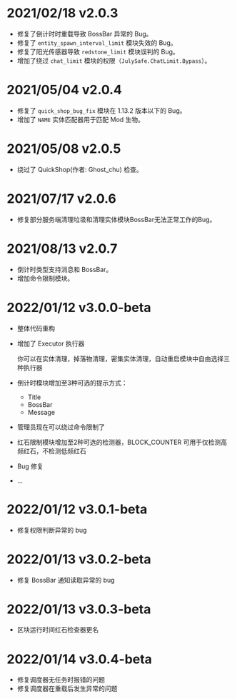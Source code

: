 # 2021/02/18 v2.0.3

* 修复了倒计时时重载导致 BossBar 异常的 Bug。
* 修复了 `entity_spawn_interval_limit` 模块失效的 Bug。
* 修复了阳光传感器导致 `redstone_limit` 模块误判的 Bug。
* 增加了绕过 `chat_limit` 模块的权限（`JulySafe.ChatLimit.Bypass`）。

# 2021/05/04 v2.0.4

* 修复了 `quick_shop_bug_fix` 模块在 1.13.2 版本以下的 Bug。
* 增加了 `NAME` 实体匹配器用于匹配 Mod 生物。

# 2021/05/08 v2.0.5

* 绕过了 QuickShop(作者: Ghost_chu) 检查。

# 2021/07/17 v2.0.6

* 修复部分服务端清理垃圾和清理实体模块BossBar无法正常工作的Bug。

# 2021/08/13 v2.0.7

* 倒计时类型支持消息和 BossBar。
* 增加命令限制模块。

# 2022/01/12 v3.0.0-beta

* 整体代码重构

* 增加了 Executor 执行器
  
  你可以在实体清理，掉落物清理，密集实体清理，自动重启模块中自由选择三种执行器
* 倒计时模块增加至3种可选的提示方式：
  * Title
  * BossBar
  * Message
* 管理员现在可以绕过命令限制了
* 红石限制模块增加至2种可选的检测器，BLOCK_COUNTER 可用于仅检测高频红石，不检测低频红石
* Bug 修复
* ...

# 2022/01/12 v3.0.1-beta

* 修复权限判断异常的 bug

# 2022/01/13 v3.0.2-beta

* 修复 BossBar 通知读取异常的 bug

# 2022/01/13 v3.0.3-beta

* 区块运行时间红石检查器更名

# 2022/01/14 v3.0.4-beta

* 修复调度器无任务时报错的问题
* 修复调度器在重载后发生异常的问题
